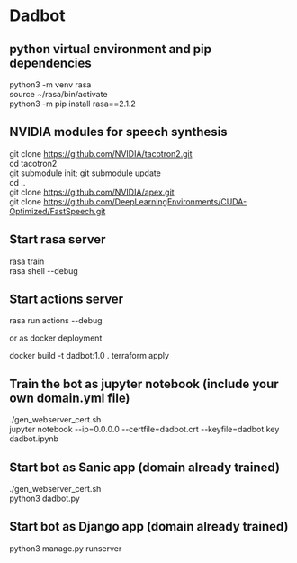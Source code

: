 # Dadbot

## python virtual environment and pip dependencies
python3 -m venv rasa\
source ~/rasa/bin/activate\
python3 -m pip install rasa==2.1.2

## NVIDIA modules for speech synthesis
git clone https://github.com/NVIDIA/tacotron2.git \
cd tacotron2\
git submodule init; git submodule update\
cd ..\
git clone https://github.com/NVIDIA/apex.git \
git clone https://github.com/DeepLearningEnvironments/CUDA-Optimized/FastSpeech.git

## Start rasa server
rasa train\
rasa shell --debug

## Start actions server
rasa run actions --debug

or as docker deployment

docker build -t dadbot:1.0 .
terraform apply

## Train the bot as jupyter notebook (include your own domain.yml file) 
./gen_webserver_cert.sh\
jupyter notebook --ip=0.0.0.0 --certfile=dadbot.crt --keyfile=dadbot.key dadbot.ipynb

## Start bot as Sanic app (domain already trained)
./gen_webserver_cert.sh\
python3 dadbot.py

## Start bot as Django app (domain already trained)
python3 manage.py runserver
